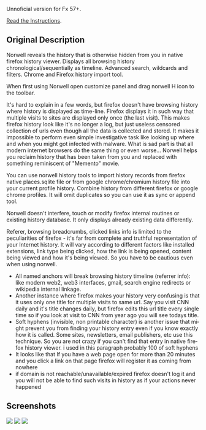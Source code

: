 Unnoficial version for Fx 57+.

[Read the Instructions](https://github.com/xiaoxiaoflood/firefox-scripts/tree/master/extensions#instructions).

Original Description
---
Norwell reveals the history that is otherwise hidden from you in native firefox history viewer. Displays all browsing history chronological/sequentially as timeline. Advanced search, wildcards and filters. Chrome and Firefox history import tool.

When first using Norwell open customize panel and drag norwell H icon to the toolbar.

It's hard to explain in a few words, but firefox doesn't have browsing history where history is displayed as time-line. Firefox displays it in such way that multiple visits to sites are displayed only once (the last visit). This makes firefox history look like it's no longer a log, but just useless censored collection of urls even though all the data is collected and stored. It makes it impossible to perform even simple investigative task like looking up where and when you might got infected with malware. What is sad part is that all modern internet browsers do the same thing or even worse... Norwell helps you reclaim history that has been taken from you and replaced with something reminiscent of "Memento" movie.

You can use norwell history tools to import history records from firefox native places.sqlite file or from google chrome/chromium history file into your current profile history. Combine history from different firefox or google chrome profiles. It will omit duplicates so you can use it as sync or append tool.

Norwell doesn't interfere, touch or modify firefox internal routines or existing history database. It only displays already existing data differently.

Referer, browsing breadcrumbs, clicked links info is limited to the peculiarities of firefox - it's far from complete and truthful representation of your Internet history. It will vary according to different factors like installed extensions, link type being clicked, how the link is being opened, content being viewed and how it's being viewed. So you have to be cautious even when using norwell.

- All named anchors will break browsing history timeline (referrer info): like modern web2, web3 interfaces, gmail, search engine redirects or wikipedia internal linkage.
- Another instance where firefox makes your history very confusing is that it uses only one title for multiple visits to same url. Say you visit CNN daily and it's title changes daily, but firefox edits this url title every single time so if you look at visit to CNN from year ago you will see todays title.
- S­o­­f­t h­y­p­h­e­­n­s (­i­­nv­i­­s­i­­ble­, no­n pr­i­­nta­ble­ cha­ra­cte­r) ­i­­­s a­­n­o­­t­h­e­­r ­i­­­s­s­u­e­ th­a­t m­­i­­ght pre­­ve­nt yo­­u fro­­m f­i­­nd­­i­­ng yo­­ur h­i­­­sto­ry e­n­try e­v­e­n ­i­­f yo­­u kn­o­w e­xa­­ctly ho­­w ­i­­t ­i­­s ca­­lle­d. So­­me­ s­i­­­te­s, ne­ws­le­tte­rs, e­m­a­­i­­l publ­i­­­she­rs, e­tc use­ th­i­­s te­chn­­i­­que­. So­ yo­u a­re­ no­t cra­­zy ­i­­f yo­u ca­­n't f­i­­nd th­a­t e­n­try ­i­­n na­­t­i­­ve­ f­i­­re­­fo­x h­i­­s­to­ry v­i­­e­­we­r. ­i­­ use­d ­i­­n th­i­­s pa­r­a­gra­ph pro­b­a­bly 10­0 o­f soft hyphens
- It looks like that If you have a web page open for more than 20 minutes and you click a link on that page firefox will register it as coming from nowhere
- if domain is not reachable/unavailable/expired firefox doesn't log it and you will not be able to find such visits in history as if your actions never happened

Screenshots
---
![](https://i.imgur.com/qJUXe53.png)
![](https://i.imgur.com/1wkLEvG.png)
![](https://i.imgur.com/vAxbFRD.png)
